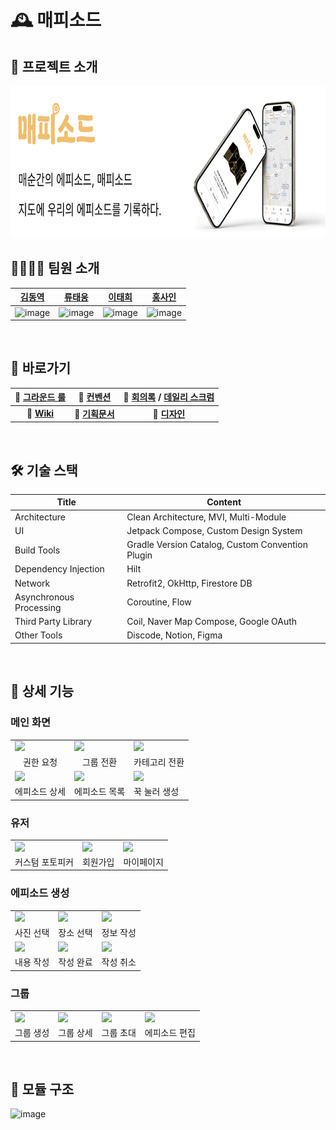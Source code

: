 # 🕰️ 매피소드

## 📌 프로젝트 소개

<img src="/docs/image/MapisodeMockup.png" width="780" height="243" alt ="">
</br>

## 👨‍👨‍👦‍👦 팀원 소개 

| [김동역](https://github.com/Ameri-Kano) | [류태웅](https://github.com/TaewoongR) | [이태희](https://github.com/taeheeL) | [홍사인](https://github.com/shinythinking) |
|:---:|:---:|:---:|:---:|
|<img width="250" alt="image" src="https://github.com/user-attachments/assets/f7ef338d-ce54-4435-b7fb-3180dfaf0059" />|<img width="250" alt="image" src="https://github.com/user-attachments/assets/97081ec7-e86e-4f77-89b9-1548ad837a09" />|<img width="250" alt="image" src="https://github.com/user-attachments/assets/eb231a8a-d0e4-47c2-9ca8-a80f51f95e6f" />|<img width="250" alt="image" src="https://github.com/user-attachments/assets/1555b029-7449-41da-80a1-dc1b4562bcdc" />|
</br>

## 🔗 바로가기 

|🤝 [그라운드 룰](https://github.com/boostcampwm-2024/and05-MAPISODE/wiki)|🤝 [컨벤션](https://github.com/boostcampwm-2024/and05-MAPISODE/wiki/%F0%9F%A7%91%E2%80%8D%F0%9F%A7%91%E2%80%8D%F0%9F%A7%92%E2%80%8D%F0%9F%A7%92-%EB%A7%A4%ED%94%BC%EC%86%8C%EB%93%9C%EC%9D%98-%EC%BB%A8%EB%B0%B4%EC%85%98)	|📆 [회의록](https://pricey-visitor-e41.notion.site/e21c1976e6cc4c3ab8e0bbc01cdbf662?v=8c701378e7c74665a191d761559d3120&pvs=4) / [데일리 스크럼](https://pricey-visitor-e41.notion.site/12a94239a96280839fd9d0d9b1ae635f?v=be608d27609f4afaae0b394698308cb3&pvs=4)|	
|:---:|:---:|:---:|
| 📑 **[Wiki](https://github.com/boostcampwm-2024/and05-MAPISODE/wiki)** | 📝 **[기획문서](https://www.notion.so/12f94239a96280378164f68a68591e43?pvs=4)** | 🎨 **[디자인](https://www.figma.com/design/fskQ3xla29OovpINcZhyXE/Design_Final?node-id=6-17512&t=2Q5QrKV3hb5usnfF-1)** |  
</br>


## 🛠️ 기술 스택
| Title | Content |
| ------------ | -------------------------- |
| Architecture | Clean Architecture, MVI, Multi-Module |
| UI | Jetpack Compose, Custom Design System  |
| Build Tools  | Gradle Version Catalog, Custom Convention Plugin |
| Dependency Injection | Hilt  |
| Network | Retrofit2, OkHttp, Firestore DB  |
| Asynchronous Processing | Coroutine, Flow |
| Third Party Library | Coil, Naver Map Compose, Google OAuth  |
| Other Tools | Discode, Notion, Figma  |
</br>


## 📱 상세 기능 

### 메인 화면

<table>
<tr>
   <td><img align=top width="200" src="https://github.com/user-attachments/assets/8d97cc53-5806-4621-939b-79e66b1c4751"></td>
    <td><img align=top width="200" src="https://github.com/user-attachments/assets/2e56b036-8e1c-4db9-8bbd-ef7b50a2ac7f"></td>
    <td><img align=top width="200" src="https://github.com/user-attachments/assets/520fc6d5-4efd-49db-8e30-1b12d1430602"></td>
 </tr>
<tr>
   <td align="center">권한 요청</td>
   <td align="center">그룹 전환</td>
   <td align="center">카테고리 전환</td>
</tr>
<tr>
   <td><img align=top width="200" src="https://github.com/user-attachments/assets/39fccfd3-ecaf-4662-b580-5c6467500108"></td>
    <td><img align=top width="200" src="https://github.com/user-attachments/assets/93c32af3-e08c-43ed-9f56-228493a4dfe8"></td>
    <td><img align=top width="200" src="https://github.com/user-attachments/assets/4e8a4e57-b339-49b9-9365-20461290efe4"></td>
 </tr>
<tr>
  <td>에피소드 상세</td>
  <td>에피소드 목록</td>
  <td>꾹 눌러 생성</td>
</tr>

</table>

### 유저

<table>
<tr>
   <td><img align=top width="200" src="https://github.com/user-attachments/assets/966e42bd-ddaa-40d4-9bd3-3bf2977a080b"></td>
    <td><img align=top width="200" src="https://github.com/user-attachments/assets/1d97b28f-078d-451e-9680-875380c15430"></td>
    <td><img align=top width="200" src="https://github.com/user-attachments/assets/126d2da0-3aa1-484e-bcd4-d80d9726e78d"></td>
 </tr>
<tr>
   <td align="center">커스텀 포토피커</td>
   <td align="center">회원가입</td>
   <td align="center">마이페이지</td>
</tr>

</table>

### 에피소드 생성 

<table>
<tr>
   <td><img align=top width="200" src="https://github.com/user-attachments/assets/44a27d32-8213-45dd-8014-2a0861d4da6a"></td>
    <td><img align=top width="200" src="https://github.com/user-attachments/assets/a5b12dc4-24f9-44d6-8fbb-10c9eeefe87e"></td>
    <td><img align=top width="200" src="https://github.com/user-attachments/assets/e752bdf7-7efe-41c5-9f15-7aaa0933ebff"></td>
 </tr>
<tr>
   <td align="center">사진 선택</td>
   <td align="center">장소 선택</td>
   <td align="center">정보 작성</td>
</tr>
<tr>
   <td><img align=top width="200" src="https://github.com/user-attachments/assets/5ac6518b-55c7-437a-aee3-d599c4b13cf5"></td>
    <td><img align=top width="200" src="https://github.com/user-attachments/assets/0991f397-3cff-4ad7-b963-09c31ea096e3"></td>
    <td><img align=top width="200" src="https://github.com/user-attachments/assets/c9c38bd0-f75d-422c-a593-043d53c1eda8"></td>
 </tr>
<tr>
   <td align="center">내용 작성</td>
   <td align="center">작성 완료</td>
   <td align="center">작성 취소</td>
</tr>
	
</table>

### 그룹

<table>
<tr>
   <td><img align=top width="200" src="https://github.com/user-attachments/assets/b6304e5b-b37d-4e09-af8f-777bac5c7726"></td>
    <td><img align=top width="200" src="https://github.com/user-attachments/assets/90674ad9-7c82-49a7-be34-820b7d3f7022"></td>
    <td><img align=top width="200" src="https://github.com/user-attachments/assets/24c5283e-2ec6-485a-a591-01f0812410ad"></td>
	  <td><img align=top width="200" src="https://github.com/user-attachments/assets/3499e416-f101-4ab9-87e0-0a246b9bc0bd"></td>
 </tr>
<tr>
   <td align="center">그룹 생성</td>
   <td align="center">그룹 상세</td>
   <td align="center">그룹 초대</td>
	 <td align="center">에피소드 편집</td>
</tr>

</table>

</br>

## 🧬 모듈 구조 
![image](https://github.com/user-attachments/assets/b9dd4318-da76-4701-ad18-8b3b3c886dce)
